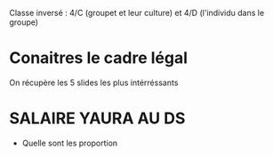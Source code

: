 
Classe inversé  : 4/C (groupet et leur culture) et 4/D (l'individu dans le groupe)




# Conaitres le cadre légal

On récupère les 5 slides les plus intérréssants



# SALAIRE YAURA AU DS

- Quelle sont les proportion 